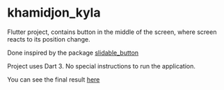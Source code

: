 # khamidjon_kyla

Flutter project, contains button in the middle of the screen,
where screen reacts to its position change.

Done inspired by the package [slidable_button](https://pub.dev/packages/slidable_button)

Project uses Dart 3.
No special instructions to run the application.

You can see the final result [here](https://drive.google.com/file/d/1mOb0jIWAQQPTpwLAkFtxkP7fn7TD8e3W/view?usp=sharing)
